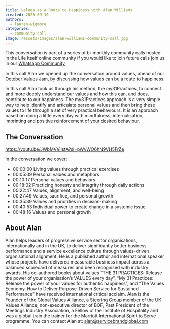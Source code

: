 ```yaml
---
title: Values as a Route to Happiness with Alan Williams
created: 2023-09-10
authors:
  - lauren-wigmore
categories:
  - community-call
image: /assets/images/alan-williams-community-call.jpg
---
```

This conversation is part of a series of bi-monthly community calls hosted in the Life Itself online community if you would like to join future calls join us in our [Whatsapp Community](https://chat.whatsapp.com/JNJCTZugNQn1fq89xbHtfA)

In this call Alan we opened up the conversation around values, ahead of our [October Values Jam](https://lifeitself.org/blog/2023/09/11/october-values-jam), by discussing how values can be a route to happiness. 

In this call Alan took us through his method, the my31Practices, to connect and more deeply understand our values and how this can, and does, contribute to our happiness. The my31Practices approach is a very simple way to help identify and articulate personal values and then bring these values to life through a set of very practical behaviours. It is an approach based on doing a little every day with mindfulness, internalisation, imprinting and positive reinforcement of your desired behaviour.

## The Conversation
https://youtu.be/JWbMVa1IstA?si=pWvWO6hN9VH5FrZe

In the conversation we cover:
- 00:00:00 Living values through practical exercises 
- 00:05:09 Personal values and metaphors 
- 00:10:17 Personal values and behaviors 
- 00:18:02 Practicing honesty and integrity through daily actions 
- 00:22:47 Values, alignment, and well-being 
- 00:27:49 Values, sacrifice, and personal growth 
- 00:35:39 Values and priorities in decision-making 
- 00:40:53 Individual power to create change in a systemic issue 
- 00:48:16 Values and personal growth
## About Alan

Alan helps leaders of progressive service sector organisations, internationally and in the UK, to deliver significantly better business performance and a service excellence culture through values-driven organisational alignment. He is a published author and international speaker whose projects have delivered measurable business impact across a balanced scorecard of measures and been recognised with industry awards. His co-authored books about values “THE 31 PRACTICES: Release the power of your organisation’s VALUES every day”, “My 31 Practices: Release the power of your values for authentic happiness”, and “The Values Economy, How to Deliver Purpose-Driven Service for Sustained Performance” have received international critical acclaim. Alan is the Founder of the Global Values Alliance, a Steering Group member of the UK Values Alliance, non-executive director of BQF, Past President of the Meetings Industry Association, a Fellow of the Institute of Hospitality and was a global train the trainer for the Marriott International Spirit to Serve programme. You can contact Alan at: alan@servicebrandglobal.com


